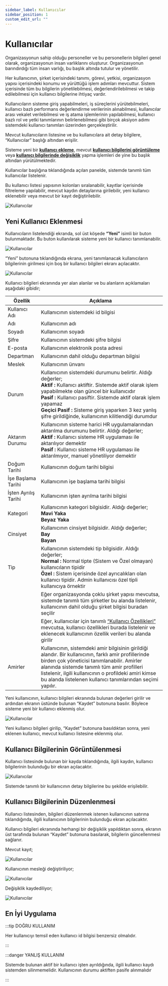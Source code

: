 ```yaml
---
sidebar_label: Kullanıcılar
sidebar_position: 1
custom_edit_url: ""
---
```


# Kullanıcılar

Organizasyonun sahip olduğu personeller ve bu personellerin bilgileri genel olarak, organizasyonun insan varlıklarını oluşturur. Organizasyonun barındırdığı tüm insan varlığı, bu başlık altında tutulur ve yönetilir.

Her kullanıcının, şirket içerisindeki tanımı, görevi, yetkisi, organizasyon yapısı içerisindeki konumu ve yürüttüğü işlem adımları mevcuttur. Sistem içerisinde tüm bu bilgilerin yönetilebilmesi, değerlendirilebilmesi ve takip edilebilmesi için kullanıcı bilgilerine ihtiyaç vardır.

Kullanıcıların sisteme giriş yapabilmeleri, iş süreçlerini yürütebilmeleri, kullanıcı bazlı performans değerlendirme verilerinin alınabilmesi, kullanıcılar arası vekalet verilebilmesi ve iş atama işlemlerinin yapılabilmesi, kullanıcı bazlı rol ve yetki tanımlarının belirlenebilmesi gibi birçok aksiyon adımı sistemdeki kullanıcı tanımları üzerinden gerçekleştirilir.

Mevcut kullanıcıların listesine ve bu kullanıcılara ait detay bilgilere, “Kullanıcılar” başlığı altından erişilir.

Sisteme yeni bir **[kullanıcı ekleme](#yeni-kullanıcı-eklenmesi)**, mevcut **[kullanıcı bilgilerini görüntüleme](#kullanıcı-bilgilerinin-görüntülenmesi)** veya **[kullanıcı bilgilerinde değişiklik](#kullanıcı-bilgilerinin-düzenlenmesi)** yapma işlemleri de yine bu başlık altından yürütülmektedir.

Kullanıcılar başlığına tıklandığında açılan panelde, sistemde tanımlı tüm kullanıcılar listelenir.

Bu kullanıcı listesi yapısının kolonları sıralanabilir, kayıtlar içerisinde filtreleme yapılabilir, mevcut kaydın detaylarına girilebilir, yeni kullanıcı eklenebilir veya mevcut bir kayıt değiştirilebilir.

<div style={{textAlign: 'center'}}>

![Kullanıcılar](https://docsbimser.blob.core.windows.net/imagecontainer/auto-upload7030bda1-7a07-4e8c-8754-44365e9abb33)

</div>

## Yeni Kullanıcı Eklenmesi
Kullanıcıların listelendiği ekranda, sol üst köşede **“Yeni”** isimli bir buton bulunmaktadır. Bu buton kullanılarak sisteme yeni bir kullanıcı tanımlanabilir.

![Kullanıcılar](https://docsbimser.blob.core.windows.net/imagecontainer/auto-upload4f25bfd7-924d-4ce0-b967-fbe9ab6cb13e)

“Yeni” butonuna tıklandığında ekrana, yeni tanımlanacak kullanıcıların bilgilerinin girilmesi için boş bir kullanıcı bilgileri ekranı açılacaktır.

![Kullanıcılar](https://docsbimser.blob.core.windows.net/imagecontainer/auto-uploadfe1cf901-d232-41af-999c-eee1195f4d84)

Kullanıcı bilgileri ekranında yer alan alanlar ve bu alanların açıklamaları aşağıdaki gibidir;

| **Özellik** 	| **Açıklama** 	|
|---	|---	|
| Kullanıcı Adı 	| Kullanıcının sistemdeki id bilgisi 	|
| Adı 	| Kullanıcının adı 	|
| Soyadı 	| Kullanıcının soyadı 	|
| Şifre 	| Kullanıcının sistemdeki şifre bilgisi 	|
| E-posta 	| Kullanıcının elektronik posta adresi 	|
| Departman 	| Kullanıcının dahil olduğu departman bilgisi 	|
| Meslek 	| Kullanıcının ünvanı 	|
| Durum 	| Kullanıcının sistemdeki durumunu belirtir. Aldığı değerler;<br/>**Aktif :** Kullanıcı aktiftir. Sistemde aktif olarak işlem yapabilmekte olan güncel bir kullanıcıdır<br/>**Pasif :** Kullanıcı pasiftir. Sistemde aktif olarak işlem yapamaz<br/>**Geçici Pasif :** Sisteme giriş yaparken 3 kez yanlış şifre girildiğinde, kullanıcının kilitlendiği durumdur 	|
| Aktarım Durumu 	| Kullanıcının sisteme harici HR uygulamalarından aktarılma durumunu belirtir. Aldığı değerler;<br/>**Aktif :** Kullanıcı sisteme HR uygulaması ile aktarılıyor demektir<br/>**Pasif :** Kullanıcı sisteme HR uygulaması ile aktarılmıyor, manuel yönetiliyor demektir 	|
| Doğum Tarihi 	| Kullanıcının doğum tarihi bilgisi 	|
| İşe Başlama Tarihi 	| Kullanıcının işe başlama tarihi bilgisi 	|
| İşten Ayrılış Tarihi 	| Kullanıcının işten ayrılma tarihi bilgisi 	|
| Kategori 	| Kullanıcının kategori bilgisidir. Aldığı değerler;<br/>**Mavi Yaka**<br/>**Beyaz Yaka** 	|
| Cinsiyet 	| Kullanıcının cinsiyet bilgisidir. Aldığı değerler;<br/>**Bay**<br/>**Bayan** 	|
| Tip 	| Kullanıcının sistemdeki tip bilgisidir. Aldığı değerler;<br/>**Normal :** Normal tipte (Sistem ve Özel olmayan) kullanıcıların tipidir<br/>**Özel :** Sistem içerisinde özel ayrıcalıkları olan kullanıcı tipidir. Admin kullanıcısı özel tipli kullanıcıya örnektir 	|
|  	| Eğer organizasyonda çoklu şirket yapısı mevcutsa, sistemde tanımlı tüm şirketler bu alanda listelenir, kullanıcının dahil olduğu şirket bilgisi buradan seçilir 	|
|  	| Eğer, kullanıcılar için tanımlı [“Kullanıcı Özellikleri”](./property-definitions/user-properties.md) mevcutsa, kullanıcı özellikleri burada listelenir ve eklenecek kullanıcının özellik verileri bu alanda girilir 	|
| Amirler 	| Kullanıcının, sistemdeki amir bilgisinin girildiği alandır. Bir kullanıcının, farklı amir profillerinde birden çok yöneticisi tanımlanabilir. Amirler alanında sistemde tanımlı tüm amir profilleri listelenir, ilgili kullanıcının o profildeki amiri kimse bu alanda listelenen kullanıcı tanımlarından seçimi yapılır. 	|

Yeni kullanıcının, kullanıcı bilgileri ekranında bulunan değerleri girilir ve ardından ekranın üstünde bulunan “Kaydet” butonuna basılır. Böylece sisteme yeni bir kullanıcı eklenmiş olur.

<div style={{textAlign: 'center'}}>

![Kullanıcılar](https://docsbimser.blob.core.windows.net/imagecontainer/auto-uploadf8af9b91-5be4-4cbf-9982-139aac30a735)

</div>

Yeni kullanıcı bilgileri girilip, “Kaydet” butonuna basıldıktan sonra, yeni eklenen kullanıcı, mevcut kullanıcı listesine eklenmiş olur.

## Kullanıcı Bilgilerinin Görüntülenmesi

Kullanıcı listesinde bulunan bir kayda tıklandığında, ilgili kaydın, kullanıcı bilgilerinin bulunduğu bir ekran açılacaktır.

<div style={{textAlign: 'center'}}>

![Kullanıcılar](https://docsbimser.blob.core.windows.net/imagecontainer/auto-uploadde1ee8fe-3bcd-4275-9cb2-0dfceb4caf6e)

</div>

Sistemde tanımlı bir kullanıcının detay bilgilerine bu şekilde erişilebilir.

## Kullanıcı Bilgilerinin Düzenlenmesi

Kullanıcı listesinden, bilgileri düzenlenmek istenen kullanıcının satırına tıklandığında, ilgili kullanıcının bilgilerinin bulunduğu ekran açılacaktır.

Kullanıcı bilgileri ekranında herhangi bir değişiklik yapıldıktan sonra, ekranın üst tarafında bulunan “Kaydet” butonuna basılarak, bilgilerin güncellenmesi sağlanır.

Mevcut kayıt;

![Kullanıcılar](https://docsbimser.blob.core.windows.net/imagecontainer/auto-upload31254b74-b36b-4c0f-b218-83f622e1e23b)

Kullanıcının mesleği değiştiriliyor;

![Kullanıcılar](https://docsbimser.blob.core.windows.net/imagecontainer/auto-upload480a716b-2382-4dbb-9c43-3421b16fcb0c)

Değişiklik kaydediliyor;

<div style={{textAlign: 'center'}}>

![Kullanıcılar](https://docsbimser.blob.core.windows.net/imagecontainer/auto-upload51f06fb7-fd07-42c0-a6de-c58bf41695e7)

</div>

## En İyi Uygulama

:::tip DOĞRU KULLANIM

Her kullanıcıyı temsil eden kullanıcı id bilgisi benzersiz olmalıdır.

:::

:::danger YANLIŞ KULLANIM

Sistemde bulunan aktif bir kullanıcı işten ayrıldığında, ilgili kullanıcı kaydı sistemden silinmemelidir. Kullanıcının durumu aktiften pasife alınmalıdır

:::
